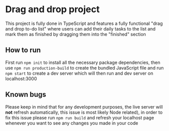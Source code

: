 # Drag and drop project

This project is fully done in TypeScript and features a fully functional "drag and drop to-do list" where users can add their daily tasks to the list and mark them as finished by dragging them into the "finished" section

## How to run

First run `npm init` to install all the necessary package dependencies, then use `npm run production-build` to create the bundled JavaScript file and run `npm start` to create a dev server which will then run and dev server on localhost:3000

## Known bugs

Please keep in mind that for any development purposes, the live server will **not** refresh automatically, this issue is most likely Node related), in order to fix this issue please run `npm run build` and refresh your localhost page whenever you want to see any changes you made in your code
